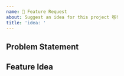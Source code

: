 ```yaml
---
name: 🚀 Feature Request
about: Suggest an idea for this project 😻!
title: 'idea: '
---
```


## Problem Statement
<!-- Describe the problem you're facing -->

## Feature Idea
<!-- Describe what you want instead. Examples are welcome! -->
